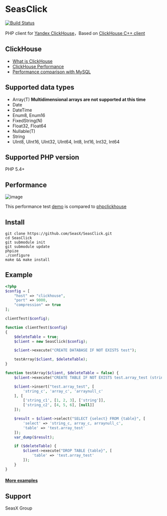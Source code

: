 SeasClick
=====
[![Build Status](https://travis-ci.org/SeasX/SeasClick.svg?branch=master)](https://travis-ci.org/SeasX/SeasClick)

PHP client for [Yandex ClickHouse](https://clickhouse.yandex/)，Based on [ClickHouse C++ client](https://github.com/aiwhj/clickhouse-cpp)

## ClickHouse
* [What is ClickHouse](https://clickhouse.yandex/docs/en/)
* [ClickHouse Performance](https://clickhouse.yandex/docs/en/introduction/performance/)
* [Performance comparison with MySQL](https://clickhouse.yandex/benchmark.html#[%22100000000%22,[%22ClickHouse%22,%22MySQL%22],[%220%22,%221%22]])

## Supported data types

* Array(T)
    **Multidimensional arrays are not supported at this time**
* Date
* DateTime
* Enum8, Enum16
* FixedString(N)
* Float32, Float64
* Nullable(T)
* String
* UInt8, UInt16, UInt32, UInt64, Int8, Int16, Int32, Int64

## Supported PHP version
PHP 5.4+

## Performance
![image](https://github.com/SeasX/SeasClick/raw/master/tests/bench_mark/bench_mark.png)

This performance test [demo](https://github.com/SeasX/SeasClick/blob/master/tests/bench_mark/bench_mark.php) is compared to [phpclickhouse](https://github.com/smi2/phpClickHouse)

## Install
```ssh
git clone https://github.com/SeasX/SeasClick.git
cd SeasClick
git submodule init
git submodule update
phpize
./configure
make && make install
```

## Example

```php
<?php
$config = [
    "host" => "clickhouse",
    "port" => 9000,
    "compression" => true
];

clientTest($config);

function clientTest($config)
{
    $deleteTable = true;
    $client = new SeasClick($config);

    $client->execute("CREATE DATABASE IF NOT EXISTS test");

    testArray($client, $deleteTable);
}

function testArray($client, $deleteTable = false) {
    $client->execute("CREATE TABLE IF NOT EXISTS test.array_test (string_c String, array_c Array(Int8), arraynull_c Array(Nullable(String))) ENGINE = Memory");

    $client->insert("test.array_test", [
        'string_c', 'array_c', 'arraynull_c'
    ], [
        ['string_c1', [1, 2, 3], ['string']],
        ['string_c2', [4, 5, 6], [null]]
    ]);

    $result = $client->select("SELECT {select} FROM {table}", [
        'select' => 'string_c, array_c, arraynull_c',
        'table' => 'test.array_test'
    ]);
    var_dump($result);

    if ($deleteTable) {
        $client->execute("DROP TABLE {table}", [
            'table' => 'test.array_test'
        ]);
    }
}
```
#### [More examples](https://github.com/SeasX/SeasClick/blob/master/tests/test.php)

## Support
SeasX Group
